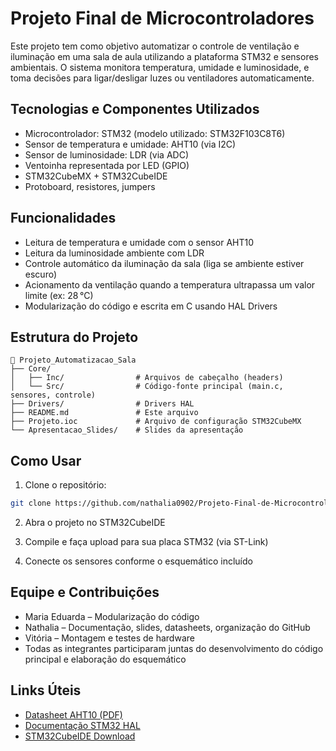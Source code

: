 # Projeto Final de Microcontroladores

Este projeto tem como objetivo automatizar o controle de ventilação e iluminação em uma sala de aula utilizando a plataforma STM32 e sensores ambientais. O sistema monitora temperatura, umidade e luminosidade, e toma decisões para ligar/desligar luzes ou ventiladores automaticamente.

## Tecnologias e Componentes Utilizados

- Microcontrolador: STM32 (modelo utilizado: STM32F103C8T6)
- Sensor de temperatura e umidade: AHT10 (via I2C)
- Sensor de luminosidade: LDR (via ADC)
- Ventoinha representada por LED (GPIO)
- STM32CubeMX + STM32CubeIDE
- Protoboard, resistores, jumpers

## Funcionalidades

- Leitura de temperatura e umidade com o sensor AHT10
- Leitura da luminosidade ambiente com LDR
- Controle automático da iluminação da sala (liga se ambiente estiver escuro)
- Acionamento da ventilação quando a temperatura ultrapassa um valor limite (ex: 28 °C)
- Modularização do código e escrita em C usando HAL Drivers

## Estrutura do Projeto

```
📁 Projeto_Automatizacao_Sala
├── Core/
│   ├── Inc/                # Arquivos de cabeçalho (headers)
│   └── Src/                # Código-fonte principal (main.c, sensores, controle)
├── Drivers/                # Drivers HAL
├── README.md               # Este arquivo
├── Projeto.ioc             # Arquivo de configuração STM32CubeMX
└── Apresentacao_Slides/    # Slides da apresentação
```

## Como Usar

1. Clone o repositório:
```bash
git clone https://github.com/nathalia0902/Projeto-Final-de-Microcontroladores
```

2. Abra o projeto no STM32CubeIDE

3. Compile e faça upload para sua placa STM32 (via ST-Link)

4. Conecte os sensores conforme o esquemático incluído

## Equipe e Contribuições

- Maria Eduarda – Modularização do código
- Nathalia – Documentação, slides, datasheets, organização do GitHub
- Vitória – Montagem e testes de hardware
- Todas as integrantes participaram juntas do desenvolvimento do código principal e elaboração do esquemático

## Links Úteis

- [Datasheet AHT10 (PDF)](https://cdn.sparkfun.com/assets/3/b/e/1/e/AHT10.pdf)
- [Documentação STM32 HAL](https://www.st.com/en/embedded-software/stm32cube-mcu-packages.html)
- [STM32CubeIDE Download](https://www.st.com/en/development-tools/stm32cubeide.html)
